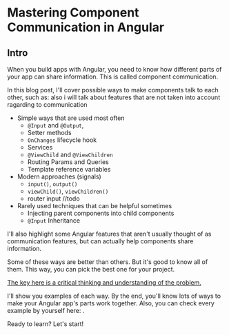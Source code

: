 # Mastering Component Communication in Angular

## Intro
When you build apps with Angular, you need to know how different
parts of your app can share information. This is called component
communication. 

In this blog post, I'll cover possible ways to make 
components talk to each other, such as: also i will talk about 
features that are not taken into account ragarding to communication 

- Simple ways that are used most often
  - `@Input` and `@Output`, 
  - Setter methods
  - `OnChanges` lifecycle hook
  - Services
  - `@ViewChild` and `@ViewChildren`
  - Routing Params and Queries
  - Template reference variables
- Modern approaches (signals)
  - `input()`, `output()`
  - `viewChild()`, `viewChildren()`
  - router input //todo
- Rarely used techniques that can be helpful sometimes
  - Injecting parent components into child components
  - `@Input` Inheritance

I'll also highlight some Angular features that aren't usually 
thought of as communication features, but can actually help components 
share information.

Some of these ways are better than others. But it's good to know all
of them. This way, you can pick the best one for your project.

<u>The key here is a critical thinking and understanding of the problem.</u>

I'll show you examples of each way. By the end, you'll know lots of
ways to make your Angular app's parts work together. Also, you can
check every example by yourself here: <link to github and live demo>.

Ready to learn? Let's start!
